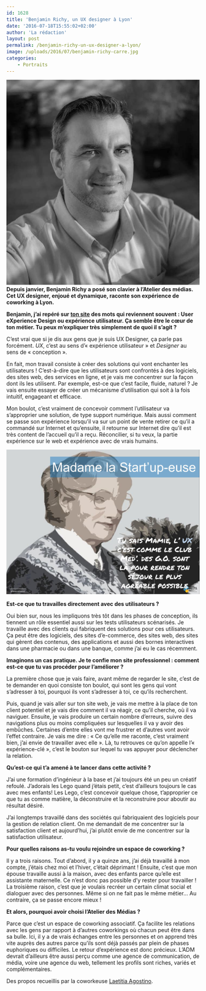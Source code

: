 ```yaml
---
id: 1628
title: 'Benjamin Richy, un UX designer à Lyon'
date: '2016-07-18T15:55:02+02:00'
author: 'La rédaction'
layout: post
permalink: /benjamin-richy-un-ux-designer-a-lyon/
image: /uploads/2016/07/benjamin-richy-carre.jpg
categories:
    - Portraits
---
```


**[![benjamin-richy-carre-600x600](/uploads/2016/07/benjamin-richy-carre.jpg)](/uploads/2016/07/benjamin-richy-carre.jpg)Depuis janvier, Benjamin Richy a posé son clavier à l’Atelier des médias. Cet UX designer, enjoué et dynamique, raconte son expérience de coworking à Lyon.**

**Benjamin, j’ai repéré sur [ton site](http://usermood.net/ben/) des mots qui reviennent souvent : User eXperience Design ou expérience utilisateur. Ça semble être le cœur de ton métier. Tu peux m’expliquer très simplement de quoi il s’agit ?**

C’est vrai que si je dis aux gens que je suis UX Designer, ça parle pas forcément. *UX*, c’est au sens d’« expérience utilisateur » et *Designer* au sens de « conception ».

En fait, mon travail consiste à créer des solutions qui vont enchanter les utilisateurs ! C’est-à-dire que les utilisateurs sont confrontés à des logiciels, des sites web, des services en ligne, et je vais me concentrer sur la façon dont ils les utilisent. Par exemple, est-ce que c’est facile, fluide, naturel ? Je vais ensuite essayer de créer un mécanisme d’utilisation qui soit à la fois intuitif, engageant et efficace.

Mon boulot, c’est vraiment de concevoir comment l’utilisateur va s’approprier une solution, de type support numérique. Mais aussi comment se passe son expérience lorsqu’il va sur un point de vente retirer ce qu’il a commandé sur Internet et qu’ensuite, il retourne sur Internet dire qu’il est très content de l’accueil qu’il a reçu. Réconcilier, si tu veux, la partie expérience sur le web et expérience avec de vrais humains.

[![madame](/uploads/2016/07/madame.jpg)](/uploads/2016/07/madame.jpg)

**Est-ce que tu travailles directement avec des utilisateurs ?**

Oui bien sur, nous les impliquons très tôt dans les phases de conception, ils tiennent un rôle essentiel aussi sur les tests utilisateurs scénarisés. Je travaille avec des clients qui fabriquent des solutions pour ces utilisateurs. Ça peut être des logiciels, des sites d’e-commerce, des sites web, des sites qui gèrent des contenus, des applications et aussi des bornes interactives dans une pharmacie ou dans une banque, comme j’ai eu le cas récemment.

**Imaginons un cas pratique. Je te confie mon site professionnel : comment est-ce que tu vas procéder pour l’améliorer ?**

La première chose que je vais faire, avant même de regarder le site, c’est de te demander en quoi consiste ton boulot, qui sont les gens qui vont s’adresser à toi, pourquoi ils vont s’adresser à toi, ce qu’ils recherchent.

Puis, quand je vais aller sur ton site web, je vais me mettre à la place de ton client potentiel et je vais dire comment il va réagir, ce qu’il cherche, où il va naviguer. Ensuite, je vais produire un certain nombre d’erreurs, suivre des navigations plus ou moins compliquées sur lesquelles il va y avoir des embûches. Certaines d’entre elles vont me frustrer et d’autres vont avoir l’effet contraire. Je vais me dire : « Ce qu’elle me raconte, c’est vraiment bien, j’ai envie de travailler avec elle ». Là, tu retrouves ce qu’on appelle l’« expérience-clé », c’est le bouton sur lequel tu vas appuyer pour déclencher la relation.

**Qu’est-ce qui t’a amené à te lancer dans cette activité ?**

J’ai une formation d’ingénieur à la base et j’ai toujours été un peu un créatif refoulé. J’adorais les Lego quand j’étais petit, c’est d’ailleurs toujours le cas avec mes enfants! Les Lego, c’est concevoir quelque chose, t’approprier ce que tu as comme matière, la déconstruire et la reconstruire pour aboutir au résultat désiré.

J’ai longtemps travaillé dans des sociétés qui fabriquaient des logiciels pour la gestion de relation client. On me demandait de me concentrer sur la satisfaction client et aujourd’hui, j’ai plutôt envie de me concentrer sur la satisfaction utilisateur.

**Pour quelles raisons as-tu voulu rejoindre un espace de coworking ?**

Il y a trois raisons. Tout d’abord, il y a quinze ans, j’ai déjà travaillé à mon compte, j’étais chez moi et l’hiver, c’était déprimant ! Ensuite, c’est que mon épouse travaille aussi à la maison, avec des enfants parce qu’elle est assistante maternelle. Ce n’est donc pas possible d’y rester pour travailler ! La troisième raison, c’est que je voulais recréer un certain climat social et dialoguer avec des personnes. Même si on ne fait pas le même métier… Au contraire, ça se passe encore mieux !

**Et alors, pourquoi avoir choisi l’Atelier des Médias ?**

Parce que c’est un espace de coworking associatif. Ça facilite les relations avec les gens par rapport à d’autres coworkings où chacun peut être dans sa bulle. Ici, il y a de vrais échanges entre les personnes et on apprend très vite auprès des autres parce qu’ils sont déjà passés par plein de phases euphoriques ou difficiles. Le retour d’expérience est donc précieux. L’ADM devrait d’ailleurs être aussi perçu comme une agence de communication, de média, voire une agence du web, tellement les profils sont riches, variés et complémentaires.

Des propos recueillis par la coworkeuse [Laetitia Agostino](/2016/07/laetitia-agostino-a-cree-son-activite-en-coworking/).